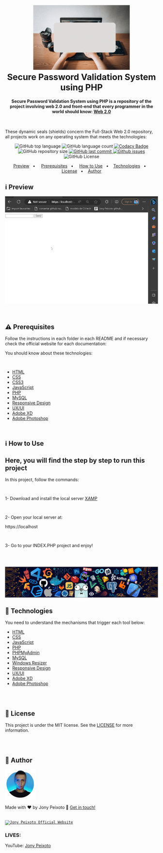 <h1 align="center">
    <img alt="Full-Stack GitHub README" src="https://github.com/jonypeixoto/jonypeixoto/blob/main/assets/securepasswordvalidationsystemusingphp.gif" />
    <br>
    Secure Password Validation System using PHP
</h1>

<h4 align="center">
Secure Password Validation System using PHP is a repository of the project involving web 2.0 and front-end that every programmer in the world should know:
   <a href="https://www.oreilly.com/pub/a/web2/archive/what-is-web-20.html/">Web 2.0</a>
</h4>

<br/>

<p>These dynamic seals (shields) concern the Full-Stack Web 2.0 repository, all projects work on any operating system that meets the technologies:</p>

<p align="center">
  <img alt="GitHub top language" src="https://img.shields.io/github/languages/top/jonypeixoto/full-stack-web-projects">
  
  <img alt="GitHub language count" src="https://img.shields.io/github/languages/count/jonypeixoto/full-stack-web-projects">
  
  <a href="https://www.codacy.com/gh/jonypeixoto/full-stack-web2-projects/dashboard?utm_source=github.com&amp;utm_medium=referral&amp;utm_content=jonypeixoto/full-stack-web2-projects&amp;utm_campaign=Badge_Grade">
    <img alt="Codacy Badge" src="https://app.codacy.com/project/badge/Grade/799ca46e878b4a40a8c52ac735f5a1fa">
  </a>
  
  <img alt="GitHub repository size" src="https://img.shields.io/github/repo-size/jonypeixoto/full-stack-web-projects">
  <a href="https://github.com/jonypeixoto/full-stack-web2-projects/commits">
   
  <img alt="GitHub last commit" src="https://img.shields.io/github/last-commit/jonypeixoto/full-stack-web-projects">
  </a>
  
  <a href="https://github.com/jonypeixoto/full-stack-web2-projects/issues">
    <img alt="Github issues" src="https://img.shields.io/github/issues/jonypeixoto/full-stack-web-projects">
  </a>
  
  <img alt="GitHub License" src="https://img.shields.io/github/license/jonypeixoto/full-stack-web2-projects"> 
</p>


<p align="center">
  <a href="#information_source-repositories">Preview</a>&nbsp;&nbsp;&nbsp;• &nbsp;&nbsp;&nbsp;
  <a href="#warning-prerequisites">Prerequisites</a>&nbsp;&nbsp;&nbsp;• &nbsp;&nbsp;&nbsp;
  <a href="#information_source-how-to-use">How to Use</a>&nbsp;&nbsp;&nbsp;•&nbsp;&nbsp;&nbsp;
  <a href="#rocket-technologies">Technologies</a>&nbsp;&nbsp;&nbsp;•&nbsp;&nbsp;&nbsp;
  <a href="#memo-license">License</a>&nbsp;&nbsp;&nbsp;•&nbsp;&nbsp;&nbsp;
  <a href="#star2-author">Author</a>
</p>

##  :information_source: Preview

![App Screenshot](https://github.com/jonypeixoto/jonypeixoto/blob/main/assets/GIF-securepasswordvalidationsystemusingphp.gif)<br/>


<br/>

## :warning: Prerequisites

Follow the instructions in each folder in each README and if necessary check the official website for each documentation:

You should know about these technologies:

<br/>

- [HTML](https://developer.mozilla.org/pt-BR/docs/Web/HTML)
- [CSS](https://www.w3schools.com/cssref/)
- [CSS3](https://www.w3schools.com/css/)
- [JavaScript](https://developer.mozilla.org/pt-BR/docs/Web/JavaScript)
- [PHP](https://www.php.net/docs.php)
- [MySQL](https://www.mysql.com/)
- [Responsive Design](https://developers.google.com/search/mobile-sites/mobile-seo/responsive-design)
- [UX/UI](https://www.adobe.com/br/creativecloud/ui-ux.html)
- [Adobe XD](https://www.adobe.com/br/products/xd.html)
- [Adobe Photoshop](https://www.adobe.com/br/products/photoshop.html)

<br/>

## :information_source: How to Use

## Here, you will find the step by step to run this project
In this project, follow the commands: 

<br/>

1- Download and install the local server [XAMP](https://www.apachefriends.org/pt_br/index.html)

<br/>

2- Open your local server at:

https://localhost

<br/>

3- Go to your INDEX.PHP project and enjoy!

<br/>
<br/>


![](https://github.com/JonyPeixoto/jonypeixoto/blob/main/assets/wow.png)  

## :rocket: Technologies

You need to understand the mechanisms that trigger each tool below:

- [HTML](https://developer.mozilla.org/pt-BR/docs/Web/HTML)
- [CSS](https://www.w3schools.com/cssref/)
- [JavaScript](https://developer.mozilla.org/pt-BR/docs/Web/JavaScript)
- [PHP](https://www.php.net/docs.php)
- [PHPMyAdmin]()
- [MySQL](https://www.mysql.com/)
- [Windows Resizer](https://chrome.google.com/webstore/detail/window-resizer/kkelicaakdanhinjdeammmilcgefonfh)
- [Responsive Design](https://developers.google.com/search/mobile-sites/mobile-seo/responsive-design)
- [UX/UI](https://www.adobe.com/br/creativecloud/ui-ux.html)
- [Adobe XD](https://www.adobe.com/br/products/xd.html)
- [Adobe Photoshop](https://www.adobe.com/br/products/photoshop.html)

<br/><br/>

## :memo: License
This project is under the MIT license. See the [LICENSE](https://github.com/jonypeixoto/full-stack-web2-projects/blob/main/LICENSE) for more information.

<br/><br/>

## :star2: Author

<img alt="Jony Peixoto" title="Jony Peixoto" src="https://github.com/jonypeixoto/jonypeixoto/blob/main/assets/Jony-Peixoto-Projects.jpg" height="100" width="100" />

Made with ♥ by Jony Peixoto :wave: [Get in touch!](https://jonypeixoto.com)

<br/>

<a href="https://www.jonypeixoto.com" target="_blank">
  <code><img alt="Jony Peixoto Official Website" height="30" width="130" src="https://img.shields.io/badge/website-000000?style=for-the-badge&logo=About.me&logoColor=white" /></code>
</a>

<br/>

### LIVES:

YouTube: [Jony Peixoto](https://www.youtube.com/@JonyPeixotoOriginal)
